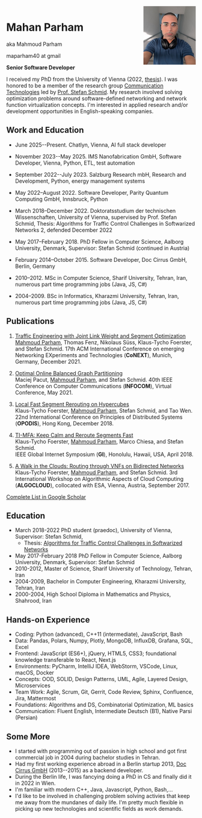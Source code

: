<img src="MahanParham.jpg" align="right" height="155" />

# Mahan Parham

aka Mahmoud Parham

maparham40 at gmail

**Senior Software Developer**


I received my PhD from the University of Vienna (2022, [thesis](https://utheses.univie.ac.at/detail/62431)).
I was honored to be a member of the research group [Communication Technologies](https://ct.cs.univie.ac.at/team/person/102452/) led by [Prof. Stefan Schmid](https://schmiste.github.io/).
My research involved solving optimization problems around software-defined networking and network function virtualization concepts.
I'm interested in applied research and/or development opportunities in English-speaking companies.


## Work and Education

- June 2025--Present. Chatlyn, Vienna, AI full stack developer

- November 2023--May 2025. IMS Nanofabrication GmbH, Software Developer, Vienna, Python, ETL, test automation

- September 2022--July 2023. Salzburg Research mbH, Research and Development, Python, energy management systems
  
- May 2022–August 2022. Software Developer, Parity Quantum Computing GmbH, Innsbruck, Python

- March 2018–December 2022. Doktoratsstudium der technischen Wissenschaften, University of Vienna, supervised by Prof. Stefan Schmid, Thesis: Algorithms for Traffic Control Challenges in Softwarized Networks 2, defended December 2022

- May 2017–February 2018. PhD Fellow in Computer Science, Aalborg University, Denmark, Supervisor: Stefan Schmid (continued in Austria)

- February 2014–October 2015. Software Developer, Doc Cirrus GmbH, Berlin, Germany

- 2010–2012. MSc in Computer Science, Sharif University, Tehran, Iran, numerous part time programming jobs (Java, JS, C#)

- 2004–2009. BSc in Informatics, Kharazmi University, Tehran, Iran, numerous part time programming jobs (Java, JS, C#)

## Publications

1. [Traffic Engineering with Joint Link Weight and Segment Optimization \
](https://schmiste.github.io/conext21te.pdf)<span style="text-decoration:underline;">Mahmoud Parham</span>, Thomas Fenz, Nikolaus Süss, Klaus-Tycho Foerster, and Stefan Schmid.
17th ACM International Conference on emerging Networking EXperiments and Technologies (**CoNEXT**), Munich, Germany, December 2021.

2. [Optimal Online Balanced Graph Partitioning \
](https://schmiste.github.io/infocom21repartitioning.pdf)Maciej Pacut, <span style="text-decoration:underline;">Mahmoud Parham</span>, and Stefan Schmid.
40th IEEE Conference on Computer Communications (**INFOCOM**), Virtual Conference, May 2021.

3. [Local Fast Segment Rerouting on Hypercubes \
](https://schmiste.github.io/opodis18.pdf)Klaus-Tycho Foerster, <span style="text-decoration:underline;">Mahmoud Parham</span>, Stefan Schmid, and Tao Wen. \
22nd International Conference on Principles of Distributed Systems (**OPODIS**), Hong Kong, December 2018.

4. [TI-MFA: Keep Calm and Reroute Segments Fast \
](https://schmiste.github.io/gi18.pdf)Klaus-Tycho Foerster, <span style="text-decoration:underline;">Mahmoud Parham</span>, Marco Chiesa, and Stefan Schmid. \
IEEE Global Internet Symposium (**GI**), Honolulu, Hawaii, USA, April 2018.

5. [A Walk in the Clouds: Routing through VNFs on Bidirected Networks \
](https://schmiste.github.io/algocloud17.pdf)Klaus-Tycho Foerster, <span style="text-decoration:underline;">Mahmoud Parham</span>, and Stefan Schmid.
3rd International Workshop on Algorithmic Aspects of Cloud Computing (**ALGOCLOUD**), collocated with ESA, Vienna, Austria, September 2017.

[Complete List in Google Scholar](https://scholar.google.com/citations?user=6d54q7IAAAAJ&hl=en)

## Education

- March 2018-2022 PhD student (praedoc), University of Vienna, Supervisor: Stefan Schmid,
  - Thesis: [Algorithms for Traffic Control Challenges in Softwarized Networks](https://github.com/maparham/maparham.github.io/raw/main/PhD_thesis_MahmoudParham.pdf)
- May 2017-February 2018 PhD Fellow in Computer Science, Aalborg University,
Denmark, Supervisor: Stefan Schmid
- 2010-2012, Master of Science, Sharif University of Technology, Tehran, Iran
- 2004-2009, Bachelor in Computer Engineering, Kharazmi University, Tehran, Iran
- 2000-2004, High School Diploma in Mathematics and Physics, Shahrood, Iran

## Hands-on Experience
- Coding: Python (advanced), C++11 (intermediate), JavaScript, Bash
- Data: Pandas, Polars, Numpy, Plotly, MongoDB, InfluxDB, Grafana, SQL, Excel
- Frontend: JavaScript (ES6+), jQuery, HTML5, CSS3; foundational knowledge transferable
  to React, Next.js
- Environments: PyCharm, IntelliJ IDEA, WebStorm, VSCode, Linux, macOS, Docker
- Concepts: OOD, SOLID, Design Patterns, UML, Agile, Layered Design, Microservices
- Team Work: Agile, Scrum, Git, Gerrit, Code Review, Sphinx, Confluence, Jira, Mattermost
- Foundations: Algorithms and DS, Combinatorial Optimization, ML basics
- Communication: Fluent English, Intermediate Deutsch (B1), Native Parsi (Persian)

## Some More

- I started with programming out of passion in high school and got first commercial job in 2004 during bachelor studies in Tehran.
- Had my first working experience abroad in a Berlin startup 2013, [Doc Cirrus GmbH](https://www.doc-cirrus.com) (2013--2015) as a backend developer.
- During the Berlin life, I was fancying doing a PhD in CS and finally did it in 2022 in Wien.
- I'm familiar with modern C++, Java, Javascript, Python, Bash,...
- I'd like to be involved in challenging problem solving activies that keep me away from the mundanes of daily life. I'm pretty much flexible in picking up new technologies and scientific fields as work demands.
